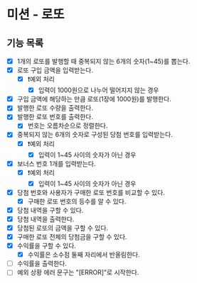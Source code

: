 # 미션 - 로또

## 기능 목록

- [x] 1개의 로또를 발행할 때 중복되지 않는 6개의 숫자(1~45)를 뽑는다.
- [x] 로또 구입 금액을 입력받는다.
  - [x] ❗️예외 처리
    - [x] 입력이 1000원으로 나누어 떨어지지 않는 경우
- [x] 구입 금액에 해당하는 만큼 로또(1장에 1000원)를 발행한다.
- [x] 발행한 로또 수량을 출력한다.
- [x] 발행한 로또 번호를 출력한다.
  - [x] 번호는 오름차순으로 정렬한다.
- [x] 중복되지 않는 6개의 숫자로 구성된 당첨 번호를 입력받는다.
  - [x] ❗️예외 처리
    - [x] 입력이 1~45 사이의 숫자가 아닌 경우
- [x] 보너스 번호 1개를 입력받는다.
  - [x] ❗️예외 처리
    - [x] 입력이 1~45 사이의 숫자가 아닌 경우
- [x] 당첨 번호와 사용자가 구매한 로또 번호를 비교할 수 있다.
  - [x] 구매한 로또 번호의 등수를 알 수 있다.
- [x] 당첨 내역을 구할 수 있다.
- [x] 당첨 내역을 출력한다.
- [x] 당첨된 로또의 금액을 구할 수 있다.
- [x] 구매한 로또 전체의 당첨금을 구할 수 있다.
- [x] 수익률을 구할 수 있다.
  - [x] 수익률은 소수점 둘째 자리에서 반올림한다.
- [ ] 수익률을 출력한다.
- [ ] 예외 상황 에러 문구는 "[ERROR]"로 시작한다.
